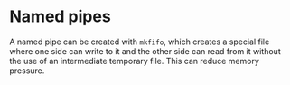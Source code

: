 # Named pipes

A named pipe can be created with `mkfifo`, which creates a special file where one side can write to it and the other side can read from it without the use of an intermediate temporary file. This can reduce memory pressure.
